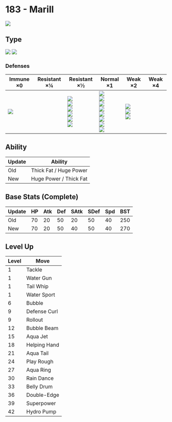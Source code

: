 # 183 - Marill
![][183]

## Type

![][water]  ![][fairy]

### Defenses

Immune ×0       | Resistant ×¼ | Resistant ×½                                                                           | Normal ×1                                                                                                                   | Weak ×2                                          | Weak ×4 | 
---             | ---          | ---                                                                                    | ---                                                                                                                         | ---                                              | ---     | 
![][dragon]<br> |              | ![][fighting]<br> ![][bug]<br> ![][fire]<br> ![][water]<br> ![][ice]<br> ![][dark]<br> | ![][normal]<br> ![][flying]<br> ![][ground]<br> ![][rock]<br> ![][ghost]<br> ![][steel]<br> ![][psychic]<br> ![][fairy]<br> | ![][poison]<br> ![][grass]<br> ![][electric]<br> |         | 

## Ability

Update | Ability                | 
---    | ---                    | 
Old    | Thick Fat / Huge Power | 
New    | Huge Power / Thick Fat | 

## Base Stats (Complete)

Update | HP  | Atk | Def | SAtk | SDef | Spd | BST | 
---    | --- | --- | --- | ---  | ---  | --- | --- | 
Old    | 70  | 20  | 50  | 20   | 50   | 40  | 250 | 
New    | 70  | 20  | 50  | 40   | 50   | 40  | 270 | 

## Level Up

Level | Move         | 
---   | ---          | 
1     | Tackle       | 
1     | Water Gun    | 
1     | Tail Whip    | 
1     | Water Sport  | 
6     | Bubble       | 
9     | Defense Curl | 
9     | Rollout      | 
12    | Bubble Beam  | 
15    | Aqua Jet     | 
18    | Helping Hand | 
21    | Aqua Tail    | 
24    | Play Rough   | 
27    | Aqua Ring    | 
30    | Rain Dance   | 
33    | Belly Drum   | 
36    | Double-Edge  | 
39    | Superpower   | 
42    | Hydro Pump   | 

[183]: ../img/pokemon/183.png
[normal]: ../img/types/normal.png
[fire]: ../img/types/fire.png
[fighting]: ../img/types/fighting.png
[water]: ../img/types/water.png
[flying]: ../img/types/flying.png
[grass]: ../img/types/grass.png
[poison]: ../img/types/poison.png
[electric]: ../img/types/electric.png
[ground]: ../img/types/ground.png
[psychic]: ../img/types/psychic.png
[rock]: ../img/types/rock.png
[ice]: ../img/types/ice.png
[bug]: ../img/types/bug.png
[dragon]: ../img/types/dragon.png
[ghost]: ../img/types/ghost.png
[dark]: ../img/types/dark.png
[steel]: ../img/types/steel.png
[fairy]: ../img/types/fairy.png
